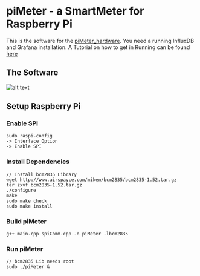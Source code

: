# piMeter - a SmartMeter for Raspberry Pi

This is the software for the [piMeter_hardware](https://github.com/digitaldex/piMeter_hardware).
You need a running InfluxDB and Grafana installation. A Tutorial on how to get in Running can be found [here](https://www.digitaldex.de/new-frontend-for-pimeter/)

## The Software
![alt text](https://github.com/digitaldex/piMeter_grafana/blob/master/visu/GrafanaExample.png "Eagle Board Screenshot")

## Setup Raspberry Pi

### Enable SPI
```
sudo raspi-config
-> Interface Option
-> Enable SPI
```
### Install Dependencies
```
// Install bcm2835 Library
wget http://www.airspayce.com/mikem/bcm2835/bcm2835-1.52.tar.gz
tar zxvf bcm2835-1.52.tar.gz
./configure
make
sudo make check
sudo make install
```
### Build piMeter
```
g++ main.cpp spiComm.cpp -o piMeter -lbcm2835
```
### Run piMeter
```
// bcm2835 Lib needs root
sudo ./piMeter &